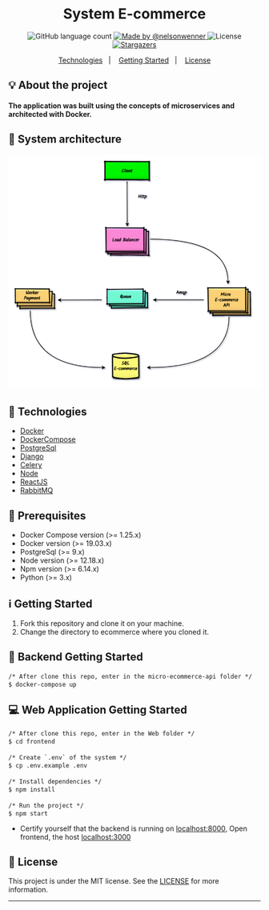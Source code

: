 <h1 align="center">
  System E-commerce
</h1>

<p align="center">
  
  <img alt="GitHub language count" src="https://img.shields.io/github/languages/count/nelsonwenner/ecommerce?color=%2304D361">

  <a href="https://github.com/nelsonwenner">
    <img alt="Made by @nelsonwenner" src="https://img.shields.io/badge/made%20by-%40nelsonwenner-%2304D361">
  </a>

  <img alt="License" src="https://img.shields.io/badge/license-MIT-%2304D361">

  <a href="https://github.com/nelsonwenner/ecommerce/stargazers">
    <img alt="Stargazers" src="https://img.shields.io/github/stars/nelsonwenner/ecommerce?style=social">
  </a>
</p>

<p align="center">
  <a href="#technologies">Technologies</a>&nbsp;&nbsp;&nbsp;|&nbsp;&nbsp;&nbsp;
  <a href="#getting-started">Getting Started</a>&nbsp;&nbsp;&nbsp;|&nbsp;&nbsp;&nbsp;
  <a href="#license">License</a>
</p>

## :bulb: About the project
#### The application was built using the concepts of microservices and architected with Docker.

## :telescope: System architecture
<div align="center">
  <img alt="system-architecture" src="./screens/system-ecommerce.png" />
</div>

## :rocket: Technologies
* [Docker](https://www.docker.com/)
* [DockerCompose](https://docs.docker.com/compose/)
* [PostgreSql](https://www.postgresql.org/)
* [Django](https://www.djangoproject.com/)
* [Celery](https://docs.celeryproject.org/en/latest/django/first-steps-with-django.html)
* [Node](https://nodejs.org/en/)
* [ReactJS](https://reactjs.org/)
* [RabbitMQ](https://www.cloudamqp.com/)

## :electric_plug: Prerequisites
* Docker Compose version (>= 1.25.x)
* Docker version (>= 19.03.x)
* PostgreSql (>= 9.x)
* Node version (>= 12.18.x)
* Npm version (>= 6.14.x)
* Python (>= 3.x)

## :information_source: Getting Started
  1. Fork this repository and clone it on your machine.
  2. Change the directory to ecommerce where you cloned it.
  
## :closed_lock_with_key: Backend Getting Started 

```shell
/* After clone this repo, enter in the micro-ecommerce-api folder */
$ docker-compose up
```

## :computer: Web Application Getting Started

```shell
/* After clone this repo, enter in the Web folder */
$ cd frontend

/* Create `.env` of the system */
$ cp .env.example .env

/* Install dependencies */
$ npm install

/* Run the project */
$ npm start
```
  * Certify yourself that the backend is running on [localhost:8000](http://localhost:8000), Open frontend, the host [localhost:3000](http://localhost:3000) 

## :memo: License
This project is under the MIT license. See the [LICENSE](LICENSE.md) for more information.

---